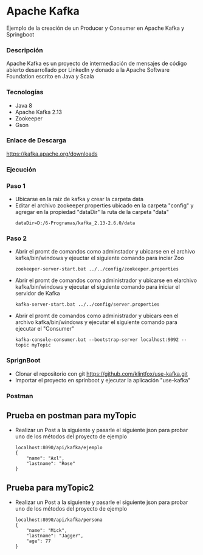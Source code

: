 # Apache Kafka
Ejemplo de la creación de un Producer y Consumer en Apache Kafka y Springboot

### Descripción
Apache Kafka es un proyecto de intermediación de mensajes de código abierto desarrollado por LinkedIn y donado a la Apache Software Foundation escrito en Java y Scala

### Tecnologías
- Java 8
- Apache Kafka 2.13
- Zookeeper
- Gson

### Enlace de Descarga
https://kafka.apache.org/downloads

### Ejecución
### Paso 1
- Ubicarse en la raiz de kafka y crear la carpeta data
- Editar el archivo zookeeper.properties ubicado en la carpeta "config" y agregar en la propiedad "dataDir" la ruta de la carpeta "data"
    ```
    dataDir=D:/6-Programas/kafka_2.13-2.6.0/data
    ```
### Paso 2
- Abrir el promt de comandos como adminstador y ubicarse en el archivo kafka/bin/windows y ejeuctar el siguiente comando para inciar Zoo
    ```
    zookeeper-server-start.bat ../../config/zookeeper.properties
    ```
- Abrir el promt de comandos como administrador y ubicarse en elarchivo kafka/bin/windows y ejecutar el siguiente comando para iniciar el servidor de Kafka
    ```
    kafka-server-start.bat ../../config/server.properties
    ```
- Abrir el promt de comandos como administrador y ubicars een el archivo kafka/bin/windows y ejecutar el siguiente comando para ejecutar el "Consumer"
    ```
    kafka-console-consumer.bat --bootstrap-server localhost:9092 --topic myTopic
    ```
### SprignBoot
- Clonar el repositorio con git https://github.com/klintfox/use-kafka.git
- Importar el proyecto en sprinboot y ejecutar la aplicación "use-kafka"

### Postman
## Prueba en postman para myTopic
- Realizar un Post a la siguiente  y pasarle el siguiente json para probar uno de los métodos del proyecto de ejemplo
    ```
    localhost:8090/api/kafka/ejemplo    
    {
        "name": "Axl",
        "lastname": "Rose"
    }
    ```
## Prueba para myTopic2 
- Realizar un Post a la siguiente  y pasarle el siguiente json para probar uno de los métodos del proyecto de ejemplo
    ```
    localhost:8090/api/kafka/persona    
    {
        "name": "Mick",
        "lastname": "Jagger",
        "age": 77
    }
    ```